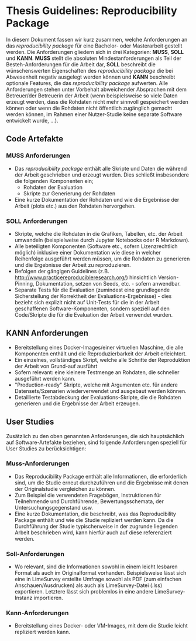 # Thesis Guidelines: Reproducibility Package

In diesem Dokument fassen wir kurz zusammen, welche Anforderungen an das _reproducibility package_ für eine Bachelor- oder Masterarbeit gestellt werden.
Die Anforderungen gliedern sich in drei Kategorien: **MUSS**, **SOLL** und **KANN**.
**MUSS** stellt die absoluten Mindestanforderungen als Teil der Besteh-Anforderungen für die Arbeit dar, **SOLL** beschreibt die wünschenswerten Eigenschaften des _reproducibility package_ die bei Abwesenheit negativ ausgelegt werden können und **KANN** beschreibt optionale Features, die das _reproducibility package_ aufwerten.
Alle Anforderungen stehen unter Vorbehalt abweichender Absprachen mit dem Betreuer/der Betreuerin der Arbeit (wenn beispielsweise so viele Daten erzeugt werden, dass die Rohdaten nicht mehr sinnvoll gespeichert werden können oder wenn die Rohdaten nicht öffentlich zugänglich gemacht werden können, im Rahmen einer Nutzer-Studie keine separate Software entwickelt wurde, ...).

## Code Artefakte

### **MUSS** Anforderungen

* Das _reproducibility package_ enthält alle Skripte und Daten die während der Arbeit geschrieben und erzeugt wurden. Dies schließt insbesondere die folgenden Komponenten ein;
   * Rohdaten der Evaluation
   * Skripte zur Generierung der Rohdaten
* Eine kurze Dokumentation der Rohdaten und wie die Ergebnisse der Arbeit (plots etc.) aus den Rohdaten hervorgehen.

### **SOLL** Anforderungen

* Skripte, welche die Rohdaten in die Grafiken, Tabellen, etc. der Arbeit umwandeln (beispielweise durch Jupyter Notebooks oder R Markdown).
* Alle beteiligten Komponenten (Software etc., sofern Lizenzrechtlich möglich) inklusive einer Dokumentation wie diese in welcher Reihenfolge ausgeführt werden müssen, um die Rohdaten zu generieren und die Ergebnisse der Arbeit zu reproduzieren.
* Befolgen der gängigen Guidelines (z.B. http://www.practicereproducibleresearch.org/) hinsichtlich Version-Pinning, Dokumentation, setzen von Seeds, etc. - sofern anwendbar.
* Separate Tests für die Evaluation (zumindest eine grundlegende Sicherstellung der Korrektheit der Evaluations-Ergebnisse) - dies bezieht sich explizit nicht auf Unit-Tests für die in der Arbeit geschaffenen Software-Komponenten, sondern speziell auf den Code/Skripte die für die Evaluation der Arbeit verwendet wurden.

## **KANN** Anforderungen

* Bereitstellung eines Docker-Images/einer virtuellen Maschine, die alle Komponenten enthält und die Reproduzierbarkeit der Arbeit erleichtert.
* Ein einzelnes, vollständiges Skript, welche alle Schritte der Reproduktion der Arbeit von Grund-auf ausführt
* Sofern relevant: eine kleinere Testmenge an Rohdaten, die schneller ausgeführt werden kann. 
* "Production-ready" Skripte, welche mit Argumenten etc. für andere Datensets/Szenarien wiederverwendet und ausgebaut werden können.
* Detaillierte Testabdeckung der Evaluations-Skripte, die die Rohdaten generieren und die Ergebnisse der Arbeit erzeugen.

## User Studies

Zusätzlich zu den oben genannten Anforderungen, die sich hauptsächlich auf Software-Artefakte beziehen, sind folgende Anforderungen speziell für User Studies zu berücksichtigen:

### Muss-Anforderungen
- Das Reproducibility Package enthält alle Informationen, die erforderlich sind, um die Studie erneut durchzuführen und die Ergebnisse mit denen der Originalstudie vergleichen zu können.
- Zum Beispiel die verwendeten Fragebögen, Instruktionen für Teilnehmende und Durchführende, Bewertungsschemata, der Untersuchungsgegenstand usw.
- Eine kurze Dokumentation, die beschreibt, was das Reproducibility Package enthält und wie die Studie repliziert werden kann. Da die Durchführung der Studie typischerweise in der zugrunde liegenden Arbeit beschrieben wird, kann hierfür auch auf diese referenziert werden.

### Soll-Anforderungen
- Wo relevant, sind die Informationen sowohl in einem leicht lesbaren Format als auch im Originalformat vorhanden. Beispielsweise lässt sich eine in LimeSurvey erstellte Umfrage sowohl als PDF (zum einfachen Anschauen/Ausdrucken) als auch als LimeSurvey-Datei (.lss) exportieren. Letztere lässt sich problemlos in eine andere LimeSurvey-Instanz importieren.

### Kann-Anforderungen
- Bereitstellung eines Docker- oder VM-Images, mit dem die Studie leicht repliziert werden kann.